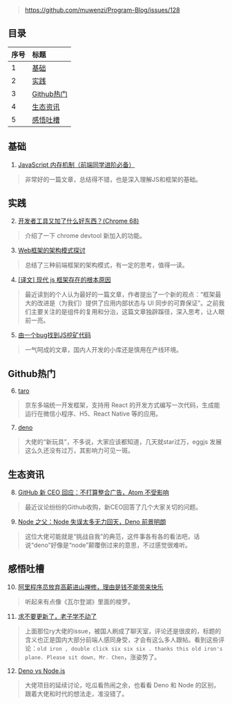 > https://github.com/muwenzi/Program-Blog/issues/128

## 目录

| 序号 | 标题 |
| :-- | :-- |
| 1 | [基础](#1) |
| 2 | [实践](#2)|
| 3 | [Github热门](#3)|
| 4 | [生态资讯](#4)|
| 5 | [感悟吐槽](#5)|

<h2 id="1">基础</h2>

1. [JavaScript 内存机制（前端同学进阶必备）](https://juejin.im/post/5b10ba336fb9a01e66164346)
> 非常好的一篇文章，总结得不错，也是深入理解JS和框架的基础。

<h2 id="2">实践</h2>

2. [开发者工具又加了什么好东西？(Chrome 68)](https://mp.weixin.qq.com/s/g5zHRLFSBvHWaKLLhedtvQ)
> 介绍了一下 chrome devtool 新加入的功能。

3. [Web框架的架构模式探讨](https://mp.weixin.qq.com/s/jQBVMXsBQKksRz_Y68aKjQ)
> 总结了三种前端框架的架构模式，有一定的思考，值得一读。

4. [[译文] 现代 js 框架存在的根本原因](https://juejin.im/post/5b111436e51d4506d06205fd)
> 最近读到的个人认为最好的一篇文章，作者提出了一个新的观点：“框架最大的改进是（为我们）提供了应用内部状态与 UI 同步的可靠保证”。之前我们主要关注的是组件的复用和分治，这篇文章独辟蹊径，深入思考，让人眼前一亮。

5. [由一个bug找到JS挖矿代码](https://mp.weixin.qq.com/s/fLGaVR-F8hFtZmHMFaNB4A)
> 一气呵成的文章，国内人开发的小库还是慎用在产线环境。

<h2 id="3">Github热门</h2>

6. [taro](https://github.com/NervJS/taro)
> 京东多端统一开发框架，支持用 React 的开发方式编写一次代码，生成能运行在微信小程序、H5、React Native 等的应用。

7. [deno](https://github.com/ry/deno)
> 大佬的“新玩具”，不多说，大家应该都知道，几天就star过万，eggjs 发展这么久还没有过万，其影响力可见一斑。

<h2 id="4">生态资讯</h2>

8. [GitHub 新 CEO 回应：不打算整合广告，Atom 不受影响](https://mp.weixin.qq.com/s/iLo5mnfmIJjBIiS8hAMWQQ)
> 最近议论纷纷的Github收购，新CEO回答了几个大家关切的问题。

9. [Node 之父：Node 失误太多无力回天，Deno 前景明朗](https://mp.weixin.qq.com/s/BYCGllydBqK579afUMN8Hg)
> 这位大佬可能就是“挑战自我”的典范，这件事各有各的看法吧，话说“deno”好像是“node”颠覆倒过来的意思，不过感觉很难听。

<h2 id="5">感悟吐槽</h2>

10. [阿里程序员放弃高薪进山禅修，理由是钱不能带来快乐](https://mp.weixin.qq.com/s/PJeh7MjA3Ts1qugqOCKsxQ)
> 听起来有点像《瓦尔登湖》里面的梭罗。

11. [求不要更新了，老子学不动了](https://github.com/ry/deno/issues/25)
> 上面那位ry大佬的issue，被国人刷成了聊天室，评论还是很皮的，标题的含义也正是国内大部分前端人感同身受，才会有这么多人跟帖。看到这些评论：`old iron , double click six six six . thanks this old iron's plane. Please sit down, Mr. Chen`，涨姿势了。

12. [Deno vs Node.js](https://github.com/ry/deno/issues/11)
> 大佬项目的延续讨论，吃瓜看热闹之余，也看看 Deno 和 Node 的区别，跟着大佬和时代的想法走，准没错了。
